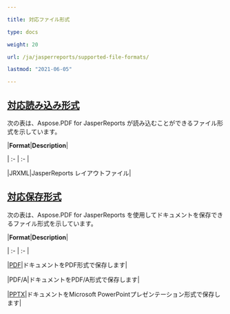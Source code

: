 ```yaml
---

title: 対応ファイル形式

type: docs

weight: 20

url: /ja/jasperreports/supported-file-formats/

lastmod: "2021-06-05"

---
```


## <ins>**対応読み込み形式**

次の表は、Aspose.PDF for JasperReports が読み込むことができるファイル形式を示しています。

|**Format**|**Description**|

| :- | :- |

|JRXML|JasperReports レイアウトファイル|

## <ins>**対応保存形式**

次の表は、Aspose.PDF for JasperReports を使用してドキュメントを保存できるファイル形式を示しています。

|**Format**|**Description**|

| :- | :- |

|[PDF](https://docs.fileformat.com/view/pdf/)|ドキュメントをPDF形式で保存します|

|PDF/A|ドキュメントをPDF/A形式で保存します|

|[PPTX](https://docs.fileformat.com/presentation/pptx/)|ドキュメントをMicrosoft PowerPointプレゼンテーション形式で保存します|